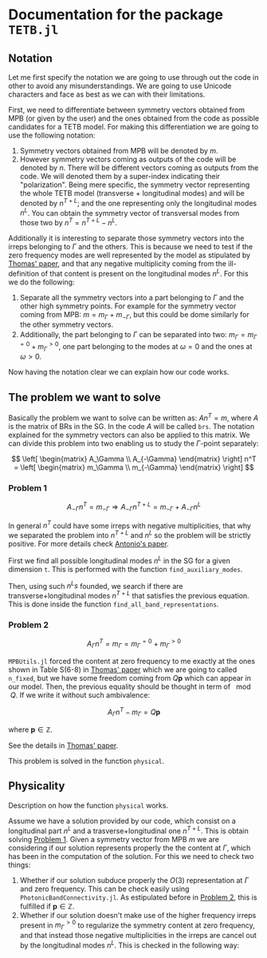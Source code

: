 # Documentation for the package `TETB.jl`

## Notation

Let me first specify the notation we are going to use through out the code in other to avoid any misunderstandings. We are going to use Unicode characters and face as best as we can with their limitations.

First, we need to differentiate between symmetry vectors obtained from MPB (or given by the user) and the ones obtained from the code as possible candidates for a TETB model. For making this differentiation we are going to use the following notation:

1. Symmetry vectors obtained from MPB will be denoted by $m$.
2. However symmetry vectors coming as outputs of the code will be denoted by $n$. There will be different vectors coming as outputs from the code. We will denoted them by a super-index indicating their "polarization". Being mere specific, the symmetry vector representing the whole TETB model (transverse + longitudinal modes) and will be denoted by $n^{T+L}$; and the one representing only the longitudinal modes $n^L$. You can obtain the symmetry vector of transversal modes from those two by $n^T=n^{T+L}-n^L$.

Additionally it is interesting to separate those symmetry vectors into the irreps belonging to $\Gamma$ and the others. This is because we need to test if the zero frequency modes are well represented by the model as stipulated by [Thomas' paper](https://link.aps.org/doi/10.1103/PhysRevX.12.021066), and that any negative multiplicity coming from the ill-definition of that content is present on the longitudinal modes $n^L$. For this we do the following:

1. Separate all the symmetry vectors into a part belonging to $\Gamma$ and the other high symmetry points. For example for the symmetry vector coming from MPB: $m = m_\Gamma + m_{-\Gamma}$, but this could be dome similarly for the other symmetry vectors.
2. Additionally, the part belonging to $\Gamma$ can be separated into two: $m_\Gamma=m_\Gamma^{=0}+m_\Gamma^{>0}$, one part belonging to the modes at $\omega=0$ and the ones at $\omega>0$.

Now having the notation clear we can explain how our code works.

## The problem we want to solve

Basically the problem we want to solve can be written as: $An^T=m$, where $A$ is the matrix of BRs in the SG. In the code $A$ will be called `brs`. The notation explained for the symmetry vectors can also be applied to this matrix. We can divide this problem into two enabling us to study the $\Gamma$-point separately:

$$ \left[ \begin{matrix} A_\Gamma \\ A_{-\Gamma} \end{matrix} \right] n^T = \left[ \begin{matrix} m_\Gamma \\ m_{-\Gamma} \end{matrix} \right] $$

### Problem 1

$$ A_{-\Gamma} n^T = m_{-\Gamma} \Rightarrow A_{-\Gamma} n^{T+L} = m_{-\Gamma} + A_{-\Gamma} n^L $$

In general $n^T$ could have some irreps with negative multiplicities, that why we separated the problem into $n^{T+L}$ and $n^L$ so the problem will be strictly positive. For more details check [Antonio's paper](https://doi.org/10.48550/arXiv.2305.18257).

First we find all possible longitudinal modes $n^L$ in the SG for a given dimension `t`. This is performed with the function `find_auxiliary_modes`.

Then, using such $n^Ls$ founded, we search if there are transverse+longitudinal modes $n^{T+L}$ that satisfies the previous equation. This is done inside the function `find_all_band_representations`.

### Problem 2

$$ A_{\Gamma} n^T = m_{\Gamma} = m_\Gamma^{=0} + m_\Gamma^{>0} $$

`MPBUtils.jl` forced the content at zero frequency to me exactly at the ones shown in Table S(6-8) in [Thomas' paper](https://link.aps.org/doi/10.1103/PhysRevX.12.021066) which we are going to called `n_fixed`, but we have some freedom coming from $Q\mathbf{p}$ which can appear in our model. Then, the previous equality should be thought in term of $\mod Q$. If we write it without such ambivalence:

$$ A_{\Gamma} n^T - m_{\Gamma} = Q\mathbf{p} $$

where $\mathbf{p}\in\mathbb{Z}$.

See the details in [Thomas' paper](https://link.aps.org/doi/10.1103/PhysRevX.12.021066).

This problem is solved in the function `physical`.

## Physicality

Description on how the function `physical` works.

Assume we have a solution provided by our code, which consist on a longitudinal part $n^L$ and a trasverse+longitudinal one $n^{T+L}$. This is obtain solving [Problem 1](#problem-1). Given a symmetry vector from MPB $m$ we are considering if our solution represents properly the the content at $\Gamma$, which has been in the computation of the solution. For this we need to check two things:

1. Whether if our solution subduce properly the $O(3)$ representation at $\Gamma$ and zero frequency. This can be check easily using `PhotonicBandConnectivity.jl`. As estipulated before in [Problem 2](#problem-2), this is fulfilled if $\mathbf{p}\in\mathbb{Z}$.
2. Whether if our solution doesn't make use of the higher frequency irreps present in $m_\Gamma^{>0}$ to regularize the symmetry content at zero frequency, and that instead those negative multiplicities in the irreps are cancel out by the longitudinal modes $n^L$. This is checked in the following way:

    